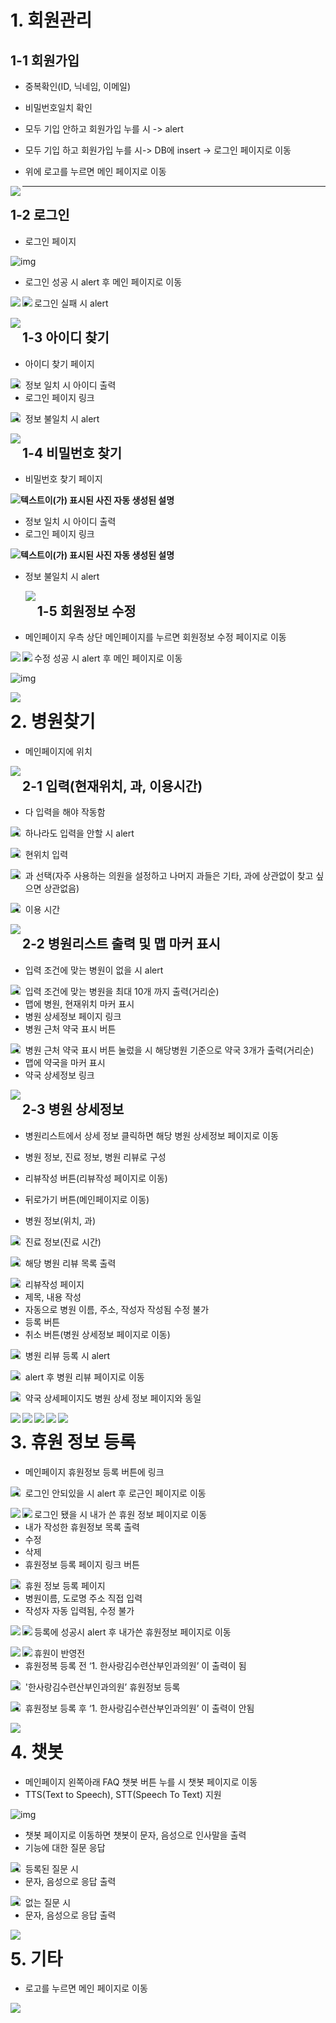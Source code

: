 # 1. 회원관리

## 1-1  회원가입

* 중복확인(ID, 닉네임, 이메일) 

* 비밀번호일치 확인 

* 모두 기입 안하고 회원가입 누를 시 -> alert

* 모두 기입 하고 회원가입 누를 시-> DB에 insert -> 로그인 페이지로 이동

* 위에 로고를 누르면 메인 페이지로 이동 

 <img src="md-images/clip_image002-16414495948361.png" align="left">

































------



## 1-2 로그인

* 로그인 페이지

![img](md-images/clip_image004.png) 



* 로그인 성공 시 alert 후 메인 페이지로 이동

<img src="md-images/clip_image006.png" align="left">

<img src="md-images/clip_image025.png" align="left">



* 로그인 실패 시 alert

<img src="md-images/clip_image008.png" align="left">

 

## 1-3 아이디 찾기

* 아이디 찾기 페이지

<img src="md-images/clip_image009.png" align="left">



* 정보 일치 시 아이디 출력
* 로그인 페이지 링크

<img src="md-images/clip_image013.png" align="left">

 

* 정보 불일치 시 alert

<img src="md-images/clip_image011.png" align="left">



## 1-4 **비밀번호 찾기**

* 비밀번호 찾기 페이지

**![텍스트이(가) 표시된 사진  자동 생성된 설명](md-images/clip_image015.png)**



* 정보 일치 시 아이디 출력
* 로그인 페이지 링크

**![텍스트이(가) 표시된 사진  자동 생성된 설명](md-images/clip_image019.png)** 

 

* 정보 불일치 시 alert

  <img src="md-images/clip_image017.png" align="left">



## 1-5 회원정보 수정

* 메인페이지 우측 상단 메인페이지를 누르면 회원정보 수정 페이지로 이동

<img src="md-images/clip_image025.png" align="left">

<img src="md-images/clip_image021.png" align="left">



* 수정 성공 시 alert 후 메인 페이지로 이동

![img](md-images/clip_image023.png) 

<img src="md-images/clip_image025.png" align="left">

 

# **2.**  **병원찾기**

* 메인페이지에 위치

<img src="md-images/clip_image025.png" align="left">

 

## **2-1 입력(현재위치, 과, 이용시간)**

* 다 입력을 해야 작동함

<img src="md-images/clip_image026.png" align="left">



* 하나라도 입력을 안할 시 alert

<img src="md-images/image-20220106135231704.png" align="left">



* 현위치 입력

<img src="md-images/clip_image027.png" align="left">



* 과 선택(자주 사용하는 의원을 설정하고 나머지 과들은 기타, 과에 상관없이 찾고 싶으면 상관없음)

<img src="md-images/clip_image028.png" align="left">



* 이용 시간

<img src="md-images/clip_image029.png" align="left">

 

## **2-2 병원리스트 출력 및 맵 마커 표시**

* 입력 조건에 맞는 병원이 없을 시 alert

<img src="md-images/clip_image035.png" align="left">

 



* 입력 조건에 맞는 병원을 최대 10개 까지 출력(거리순) 
* 맵에 병원, 현재위치 마커 표시
* 병원 상세정보 페이지 링크
* 병원 근처 약국 표시 버튼

<img src="md-images/clip_image037.png" align="left">



* 병원 근처 약국 표시 버튼 눌렀을 시 해당병원 기준으로 약국 3개가 출력(거리순)
* 맵에 약국을 마커 표시
* 약국 상세정보 링크

 <img src="md-images/clip_image039.png" align="left">

























## **2-3 병원 상세정보**

* 병원리스트에서 상세 정보 클릭하면 해당 병원 상세정보 페이지로 이동
* 병원 정보, 진료 정보, 병원 리뷰로 구성
* 리뷰작성 버튼(리뷰작성 페이지로 이동)
* 뒤로가기 버튼(메인페이지로 이동)



* 병원 정보(위치, 과)

<img src="md-images/clip_image041.png" align="left">



* 진료 정보(진료 시간)

<img src="md-images/clip_image043.png" align="left">



* 해당 병원 리뷰 목록 출력

<img src="md-images/clip_image045.png" align="left">



* 리뷰작성 페이지
* 제목, 내용 작성
* 자동으로 병원 이름, 주소, 작성자 작성됨 수정 불가
* 등록 버튼
* 취소 버튼(병원 상세정보 페이지로 이동)

<img src="md-images/clip_image047.png" align="left">



* 병원 리뷰 등록 시 alert

<img src="md-images/clip_image049.png" align="left">

* alert 후 병원 리뷰 페이지로 이동

 <img src="md-images/clip_image051.png" align="left">





















 

* 약국 상세페이지도 병원 상세 정보 페이지와 동일

<img src="md-images/clip_image053.png" align="left">

<img src="md-images/clip_image055.png" align="left">

<img src="md-images/clip_image057.png" align="left">

<img src="md-images/clip_image059.png" align="left">

<img src="md-images/clip_image061.png" align="left">

 

# **3.**  **휴원 정보 등록**

* 메인페이지 휴원정보 등록 버튼에 링크

<img src="md-images/clip_image062.png" align="left">



* 로그인 안되있을 시 alert 후 로근인 페이지로 이동

<img src="md-images/clip_image064.png" align="left">

<img src="md-images/clip_image004.png" align="left">



* 로그인 됐을 시 내가 쓴 휴원 정보 페이지로 이동
* 내가 작성한 휴원정보 목록 출력
* 수정
* 삭제
* 휴원정보 등록 페이지 링크 버튼

<img src="md-images/clip_image066.png" align="left">

 

* 휴원 정보 등록 페이지
* 병원이름, 도로명 주소 직접 입력
* 작성자 자동 입력됨, 수정 불가

<img src="md-images/clip_image068.png" align="left">

<img src="md-images/clip_image071.png" align="left">



* 등록에 성공시 alert 후 내가쓴 휴원정보 페이지로 이동

<img src="md-images/clip_image070.png" align="left">

<img src="md-images/clip_image066.png" align="left">



 

* 휴원이 반영전
* 휴원정복 등록 전 ‘1. 한사랑김수련산부인과의원’ 이 출력이 됨

<img src="md-images/clip_image073.png" align="left">



* '한사랑김수련산부인과의원’ 휴원정보 등록

<img src="md-images/clip_image075.png" align="left">



* 휴원정보 등록 후 ‘1. 한사랑김수련산부인과의원’ 이 출력이 안됨

<img src="md-images/clip_image077.png" align="left">

 

# 4. 챗봇

* 메인페이지 왼쪽아래 FAQ 챗봇 버튼 누를 시 챗봇 페이지로 이동
* TTS(Text to Speech), STT(Speech To Text) 지원

 ![img](md-images/clip_image078.png)



* 챗봇 페이지로 이동하면 챗봇이 문자, 음성으로 인사말을 출력
* 기능에 대한 질문 응답

<img src="md-images/clip_image079.png" align="left">





* 등록된 질문 시
* 문자, 음성으로 응답 출력

<img src="md-images/clip_image081.png" align="left">



* 없는 질문 시
* 문자, 음성으로 응답 출력

<img src="md-images/clip_image083.png" align="left">





# 5. 기타

* 로고를 누르면 메인 페이지로 이동

<img src="md-images/clip_image084.png" align="left">

 